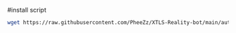 #install script

```bash
wget https://raw.githubusercontent.com/PheeZz/XTLS-Reality-bot/main/autoinstall.sh && chmod +x autoinstall.sh && ./autoinstall.sh && rm autoinstall.sh
```